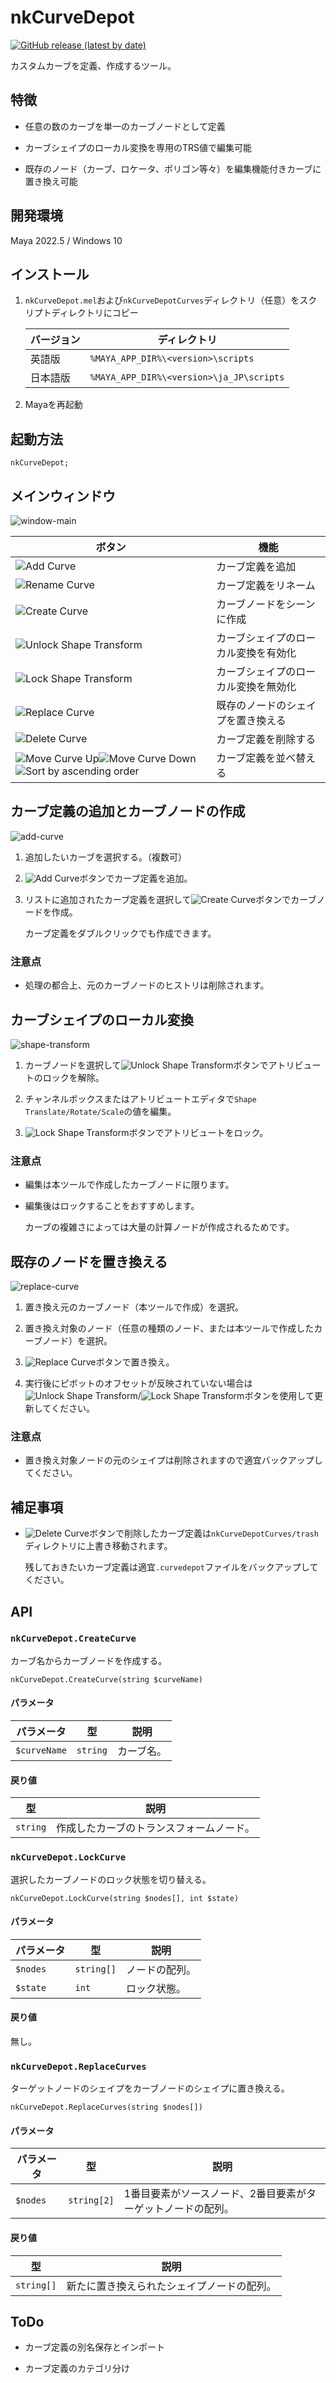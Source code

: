 # nkCurveDepot

[![GitHub release (latest by date)](https://img.shields.io/github/v/release/imaoki/nkCurveDepot)](https://github.com/imaoki/nkCurveDepot/releases/latest)

カスタムカーブを定義、作成するツール。

## 特徴

* 任意の数のカーブを単一のカーブノードとして定義

* カーブシェイプのローカル変換を専用のTRS値で編集可能

* 既存のノード（カーブ、ロケータ、ポリゴン等々）を編集機能付きカーブに置き換え可能

## 開発環境

Maya 2022.5 / Windows 10

## インストール

01. `nkCurveDepot.mel`および`nkCurveDepotCurves`ディレクトリ（任意）をスクリプトディレクトリにコピー

    | バージョン | ディレクトリ                             |
    | ---------- | ---------------------------------------- |
    | 英語版     | `%MAYA_APP_DIR%\<version>\scripts`       |
    | 日本語版   | `%MAYA_APP_DIR%\<version>\ja_JP\scripts` |

02. Mayaを再起動

## 起動方法

```mel
nkCurveDepot;
```

## メインウィンドウ

![window-main](resource/window-main.png "window-main")

| ボタン                                                                                                                                                                                        | 機能                                 |
| --------------------------------------------------------------------------------------------------------------------------------------------------------------------------------------------- | ------------------------------------ |
| ![Add Curve](resource/item_add.png "Add Curve")                                                                                                                                               | カーブ定義を追加                     |
| ![Rename Curve](resource/passSetRelationEditor.png "Rename Curve")                                                                                                                            | カーブ定義をリネーム                 |
| ![Create Curve](resource/createNode.png "Create Curve")                                                                                                                                       | カーブノードをシーンに作成           |
| ![Unlock Shape Transform](resource/unlockGeneric.png "Unlock Shape Transform")                                                                                                                | カーブシェイプのローカル変換を有効化 |
| ![Lock Shape Transform](resource/lockGeneric.png "Lock Shape Transform")                                                                                                                      | カーブシェイプのローカル変換を無効化 |
| ![Replace Curve](resource/bufferSnap.png "Replace Curve")                                                                                                                                     | 既存のノードのシェイプを置き換える   |
| ![Delete Curve](resource/item_delete.png "Delete Curve")                                                                                                                                      | カーブ定義を削除する                 |
| ![Move Curve Up](resource/item_up.png "Move Curve Up")![Move Curve Down](resource/item_down.png "Move Curve Down")![Sort by ascending order](resource/sortName.png "Sort by ascending order") | カーブ定義を並べ替える               |

## カーブ定義の追加とカーブノードの作成

![add-curve](resource/add-curve.gif "add-curve")

01. 追加したいカーブを選択する。（複数可）

02. ![Add Curve](resource/item_add.png "Add Curve")ボタンでカーブ定義を追加。

03. リストに追加されたカーブ定義を選択して![Create Curve](resource/createNode.png "Create Curve")ボタンでカーブノードを作成。

    カーブ定義をダブルクリックでも作成できます。

### 注意点

* 処理の都合上、元のカーブノードのヒストリは削除されます。

## カーブシェイプのローカル変換

![shape-transform](resource/shape-transform.gif "shape-transform")

01. カーブノードを選択して![Unlock Shape Transform](resource/unlockGeneric.png "Unlock Shape Transform")ボタンでアトリビュートのロックを解除。

02. チャンネルボックスまたはアトリビュートエディタで`Shape Translate/Rotate/Scale`の値を編集。

03. ![Lock Shape Transform](resource/lockGeneric.png "Lock Shape Transform")ボタンでアトリビュートをロック。

### 注意点

* 編集は本ツールで作成したカーブノードに限ります。

* 編集後はロックすることをおすすめします。

  カーブの複雑さによっては大量の計算ノードが作成されるためです。

## 既存のノードを置き換える

![replace-curve](resource/replace-curve.gif "replace-curve")

01. 置き換え元のカーブノード（本ツールで作成）を選択。

02. 置き換え対象のノード（任意の種類のノード、または本ツールで作成したカーブノード）を選択。

03. ![Replace Curve](resource/bufferSnap.png "Replace Curve")ボタンで置き換え。

04. 実行後にピボットのオフセットが反映されていない場合は![Unlock Shape Transform](resource/unlockGeneric.png "Unlock Shape Transform")/![Lock Shape Transform](resource/lockGeneric.png "Lock Shape Transform")ボタンを使用して更新してください。

### 注意点

* 置き換え対象ノードの元のシェイプは削除されますので適宜バックアップしてください。

## 補足事項

* ![Delete Curve](resource/item_delete.png "Delete Curve")ボタンで削除したカーブ定義は`nkCurveDepotCurves/trash`ディレクトリに上書き移動されます。

  残しておきたいカーブ定義は適宜`.curvedepot`ファイルをバックアップしてください。

## API

### `nkCurveDepot.CreateCurve`

カーブ名からカーブノードを作成する。

```mel
nkCurveDepot.CreateCurve(string $curveName)
```

#### パラメータ

| パラメータ   | 型       | 説明       |
| ------------ | -------- | ---------- |
| `$curveName` | `string` | カーブ名。 |

#### 戻り値

| 型       | 説明                                     |
| -------- | ---------------------------------------- |
| `string` | 作成したカーブのトランスフォームノード。 |

### `nkCurveDepot.LockCurve`

選択したカーブノードのロック状態を切り替える。

```mel
nkCurveDepot.LockCurve(string $nodes[], int $state)
```

#### パラメータ

| パラメータ | 型         | 説明           |
| ---------- | ---------- | -------------- |
| `$nodes`   | `string[]` | ノードの配列。 |
| `$state`   | `int`      | ロック状態。   |

#### 戻り値

無し。

### `nkCurveDepot.ReplaceCurves`

ターゲットノードのシェイプをカーブノードのシェイプに置き換える。

```mel
nkCurveDepot.ReplaceCurves(string $nodes[])
```

#### パラメータ

| パラメータ | 型          | 説明                                                         |
| ---------- | ----------- | ------------------------------------------------------------ |
| `$nodes`   | `string[2]` | 1番目要素がソースノード、2番目要素がターゲットノードの配列。 |

#### 戻り値

| 型         | 説明                                       |
| ---------- | ------------------------------------------ |
| `string[]` | 新たに置き換えられたシェイプノードの配列。 |

## ToDo

* カーブ定義の別名保存とインポート

* カーブ定義のカテゴリ分け

